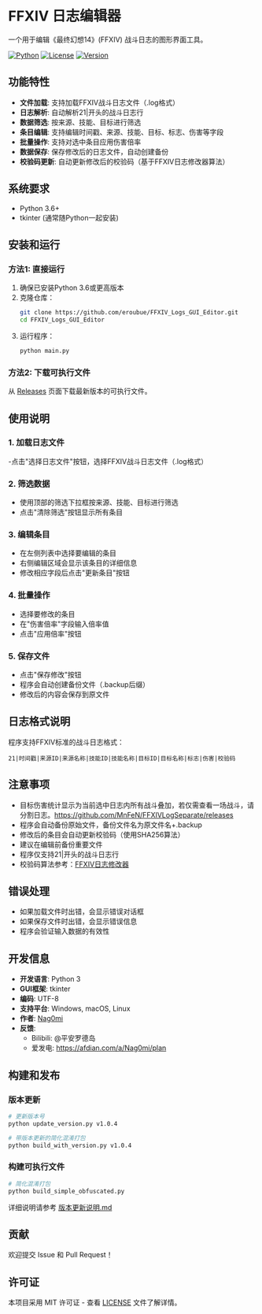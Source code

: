 # FFXIV 日志编辑器

一个用于编辑《最终幻想14》(FFXIV) 战斗日志的图形界面工具。

[![Python](https://img.shields.io/badge/Python-3.6+-blue.svg)](https://www.python.org/)
[![License](https://img.shields.io/badge/License-MIT-green.svg)](LICENSE)
[![Version](https://img.shields.io/badge/Version-v1.0.3-orange.svg)](https://github.com/eroubue/FFXIV_Logs_GUI_Editor/releases)

## 功能特性

- **文件加载**: 支持加载FFXIV战斗日志文件（.log格式）
- **日志解析**: 自动解析21|开头的战斗日志行
- **数据筛选**: 按来源、技能、目标进行筛选
- **条目编辑**: 支持编辑时间戳、来源、技能、目标、标志、伤害等字段
- **批量操作**: 支持对选中条目应用伤害倍率
- **数据保存**: 保存修改后的日志文件，自动创建备份
- **校验码更新**: 自动更新修改后的校验码（基于FFXIV日志修改器算法）

## 系统要求

- Python 3.6+
- tkinter (通常随Python一起安装)

## 安装和运行

### 方法1: 直接运行
1. 确保已安装Python 3.6或更高版本
2. 克隆仓库：
   ```bash
   git clone https://github.com/eroubue/FFXIV_Logs_GUI_Editor.git
   cd FFXIV_Logs_GUI_Editor
   ```
3. 运行程序：
   ```bash
   python main.py
   ```

### 方法2: 下载可执行文件
从 [Releases](https://github.com/eroubue/FFXIV_Logs_GUI_Editor/releases) 页面下载最新版本的可执行文件。

## 使用说明

### 1. 加载日志文件
-点击"选择日志文件"按钮，选择FFXIV战斗日志文件（.log格式）
### 2. 筛选数据
- 使用顶部的筛选下拉框按来源、技能、目标进行筛选
- 点击"清除筛选"按钮显示所有条目

### 3. 编辑条目
- 在左侧列表中选择要编辑的条目
- 右侧编辑区域会显示该条目的详细信息
- 修改相应字段后点击"更新条目"按钮

### 4. 批量操作
- 选择要修改的条目
- 在"伤害倍率"字段输入倍率值
- 点击"应用倍率"按钮

### 5. 保存文件
- 点击"保存修改"按钮
- 程序会自动创建备份文件（.backup后缀）
- 修改后的内容会保存到原文件

## 日志格式说明

程序支持FFXIV标准的战斗日志格式：
```
21|时间戳|来源ID|来源名称|技能ID|技能名称|目标ID|目标名称|标志|伤害|校验码
```

## 注意事项
- 目标伤害统计显示为当前选中日志内所有战斗叠加，若仅需查看一场战斗，请分割日志。https://github.com/MnFeN/FFXIVLogSeparate/releases
- 程序会自动备份原始文件，备份文件名为原文件名+.backup
- 修改后的条目会自动更新校验码（使用SHA256算法）
- 建议在编辑前备份重要文件
- 程序仅支持21|开头的战斗日志行
- 校验码算法参考：[FFXIV日志修改器](https://github.com/innovationb1ue/FFXIV_logs_modifier)

## 错误处理

- 如果加载文件时出错，会显示错误对话框
- 如果保存文件时出错，会显示错误信息
- 程序会验证输入数据的有效性

## 开发信息

- **开发语言**: Python 3
- **GUI框架**: tkinter
- **编码**: UTF-8
- **支持平台**: Windows, macOS, Linux
- **作者**: [Nag0mi](https://space.bilibili.com/your-bilibili-id)
- **反馈**: 
  - Bilibili: @平安罗德岛
  - 爱发电: https://afdian.com/a/Nag0mi/plan

## 构建和发布

### 版本更新
```bash
# 更新版本号
python update_version.py v1.0.4

# 带版本更新的简化混淆打包
python build_with_version.py v1.0.4
```

### 构建可执行文件
```bash
# 简化混淆打包
python build_simple_obfuscated.py
```

详细说明请参考 [版本更新说明.md](版本更新说明.md)

## 贡献

欢迎提交 Issue 和 Pull Request！

## 许可证

本项目采用 MIT 许可证 - 查看 [LICENSE](LICENSE) 文件了解详情。